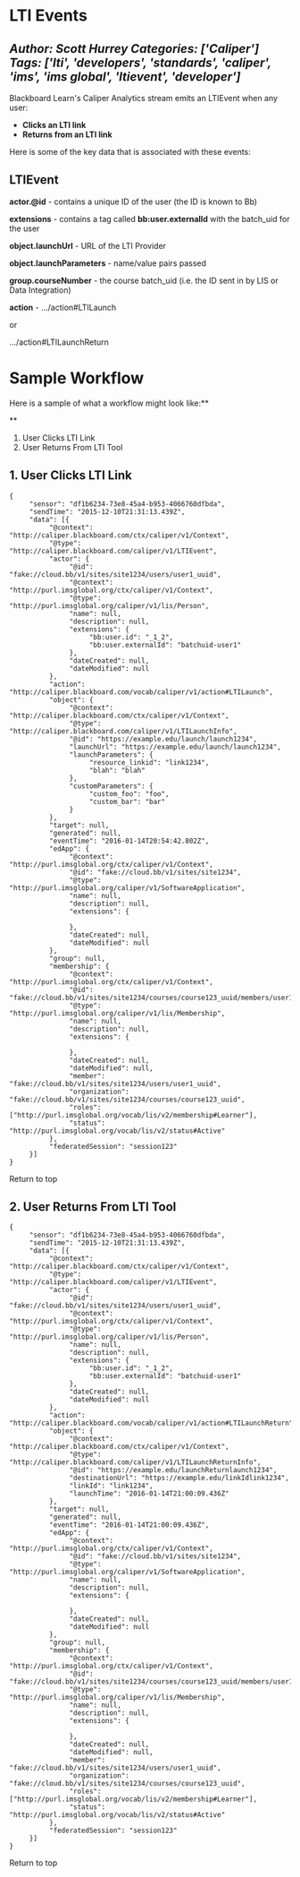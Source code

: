# LTI Events
*Author: Scott Hurrey*
*Categories: ['Caliper']*
*Tags: ['lti', 'developers', 'standards', 'caliper', 'ims', 'ims global', 'ltievent', 'developer']*
---
Blackboard Learn's Caliper Analytics stream emits an LTIEvent when any user:

  * **Clicks an LTI link**
  * **Returns from an LTI link**

Here is some of the key data that is associated with these events:

## LTIEvent

**actor.@id** - contains a unique ID of the user (the ID is known to Bb)

**extensions** - contains a tag called **bb:user.externalId** with the batch_uid for the user

**object.launchUrl** - URL of the LTI Provider

**object.launchParameters** - name/value pairs passed

**group.courseNumber** - the course batch_uid (i.e. the ID sent in by LIS or Data Integration)

**action** - …/action#LTILaunch

or

…/action#LTILaunchReturn

# Sample Workflow

Here is a sample of what a workflow might look like:**

**

  1. User Clicks LTI Link
  2. User Returns From LTI Tool

## 1. User Clicks LTI Link

    {  
         "sensor": "df1b6234-73e8-45a4-b953-4066760dfbda",  
         "sendTime": "2015-12-10T21:31:13.439Z",  
         "data": [{  
              "@context": "http://caliper.blackboard.com/ctx/caliper/v1/Context",  
              "@type": "http://caliper.blackboard.com/caliper/v1/LTIEvent",  
              "actor": {  
                   "@id": "fake://cloud.bb/v1/sites/site1234/users/user1_uuid",  
                   "@context": "http://purl.imsglobal.org/ctx/caliper/v1/Context",  
                   "@type": "http://purl.imsglobal.org/caliper/v1/lis/Person",  
                   "name": null,  
                   "description": null,  
                   "extensions": {  
                        "bb:user.id": "_1_2",  
                        "bb:user.externalId": "batchuid-user1"  
                   },  
                   "dateCreated": null,  
                   "dateModified": null  
              },  
              "action": "http://caliper.blackboard.com/vocab/caliper/v1/action#LTILaunch",  
              "object": {  
                   "@context": "http://caliper.blackboard.com/ctx/caliper/v1/Context",  
                   "@type": "http://caliper.blackboard.com/caliper/v1/LTILaunchInfo",  
                   "@id": "https://example.edu/launch/launch1234",  
                   "launchUrl": "https://example.edu/launch/launch1234",  
                   "launchParameters": {  
                        "resource_linkid": "link1234",  
                        "blah": "blah"  
                   },  
                   "customParameters": {  
                        "custom_foo": "foo",  
                        "custom_bar": "bar"  
                   }  
              },  
              "target": null,  
              "generated": null,  
              "eventTime": "2016-01-14T20:54:42.802Z",  
              "edApp": {  
                   "@context": "http://purl.imsglobal.org/ctx/caliper/v1/Context",  
                   "@id": "fake://cloud.bb/v1/sites/site1234",  
                   "@type": "http://purl.imsglobal.org/caliper/v1/SoftwareApplication",  
                   "name": null,  
                   "description": null,  
                   "extensions": {  
                          
                   },  
                   "dateCreated": null,  
                   "dateModified": null  
              },  
              "group": null,  
              "membership": {  
                   "@context": "http://purl.imsglobal.org/ctx/caliper/v1/Context",  
                   "@id": "fake://cloud.bb/v1/sites/site1234/courses/course123_uuid/members/user1_uuid",  
                   "@type": "http://purl.imsglobal.org/caliper/v1/lis/Membership",  
                   "name": null,  
                   "description": null,  
                   "extensions": {  
                          
                   },  
                   "dateCreated": null,  
                   "dateModified": null,  
                   "member": "fake://cloud.bb/v1/sites/site1234/users/user1_uuid",  
                   "organization": "fake://cloud.bb/v1/sites/site1234/courses/course123_uuid",  
                   "roles": ["http://purl.imsglobal.org/vocab/lis/v2/membership#Learner"],  
                   "status": "http://purl.imsglobal.org/vocab/lis/v2/status#Active"  
              },  
              "federatedSession": "session123"  
         }]  
    }

Return to top

## 2. User Returns From LTI Tool

    {  
         "sensor": "df1b6234-73e8-45a4-b953-4066760dfbda",  
         "sendTime": "2015-12-10T21:31:13.439Z",  
         "data": [{  
              "@context": "http://caliper.blackboard.com/ctx/caliper/v1/Context",  
              "@type": "http://caliper.blackboard.com/caliper/v1/LTIEvent",  
              "actor": {  
                   "@id": "fake://cloud.bb/v1/sites/site1234/users/user1_uuid",  
                   "@context": "http://purl.imsglobal.org/ctx/caliper/v1/Context",  
                   "@type": "http://purl.imsglobal.org/caliper/v1/lis/Person",  
                   "name": null,  
                   "description": null,  
                   "extensions": {  
                        "bb:user.id": "_1_2",  
                        "bb:user.externalId": "batchuid-user1"  
                   },  
                   "dateCreated": null,  
                   "dateModified": null  
              },  
              "action": "http://caliper.blackboard.com/vocab/caliper/v1/action#LTILaunchReturn",  
              "object": {  
                   "@context": "http://caliper.blackboard.com/ctx/caliper/v1/Context",  
                   "@type": "http://caliper.blackboard.com/caliper/v1/LTILaunchReturnInfo",  
                   "@id": "https://example.edu/launchReturnlaunch1234",  
                   "destinationUrl": "https://example.edu/linkIdlink1234",  
                   "linkId": "link1234",  
                   "launchTime": "2016-01-14T21:00:09.436Z"  
              },  
              "target": null,  
              "generated": null,  
              "eventTime": "2016-01-14T21:00:09.436Z",  
              "edApp": {  
                   "@context": "http://purl.imsglobal.org/ctx/caliper/v1/Context",  
                   "@id": "fake://cloud.bb/v1/sites/site1234",  
                   "@type": "http://purl.imsglobal.org/caliper/v1/SoftwareApplication",  
                   "name": null,  
                   "description": null,  
                   "extensions": {  
                          
                   },  
                   "dateCreated": null,  
                   "dateModified": null  
              },  
              "group": null,  
              "membership": {  
                   "@context": "http://purl.imsglobal.org/ctx/caliper/v1/Context",  
                   "@id": "fake://cloud.bb/v1/sites/site1234/courses/course123_uuid/members/user1_uuid",  
                   "@type": "http://purl.imsglobal.org/caliper/v1/lis/Membership",  
                   "name": null,  
                   "description": null,  
                   "extensions": {  
                          
                   },  
                   "dateCreated": null,  
                   "dateModified": null,  
                   "member": "fake://cloud.bb/v1/sites/site1234/users/user1_uuid",  
                   "organization": "fake://cloud.bb/v1/sites/site1234/courses/course123_uuid",  
                   "roles": ["http://purl.imsglobal.org/vocab/lis/v2/membership#Learner"],  
                   "status": "http://purl.imsglobal.org/vocab/lis/v2/status#Active"  
              },  
              "federatedSession": "session123"  
         }]  
    }

Return to top


